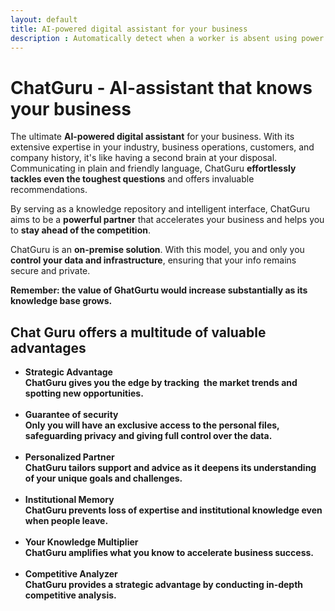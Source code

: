 ```yaml
---
layout: default
title: AI-powered digital assistant for your business
description : Automatically detect when a worker is absent using power of computer vision (CV). Optimize your industrial processes and keep your equipment running smoothly, saving you time and money
---
```


<h1>ChatGuru - AI-assistant that knows your business</h1>

The ultimate <strong>AI-powered digital assistant</strong> for your business. With its extensive expertise in your industry, business operations, customers, and company history, it's like having a second brain at your disposal. Communicating in plain and friendly language, ChatGuru <strong>effortlessly tackles even the toughest questions</strong> and offers invaluable recommendations. 

By serving as a knowledge repository and intelligent interface, ChatGuru aims to be a <strong>powerful partner</strong> that accelerates your business and helps you to <strong>stay ahead of the competition</strong>.

ChatGuru is an <strong>on-premise solution</strong>. With this model, you and only you <strong>control your data and infrastructure</strong>, ensuring that your info remains secure and private.

<strong>Remember: the value of GhatGurtu would increase substantially as its knowledge base grows.<strong>

<h2>Chat Guru offers a multitude of valuable advantages</h2>

<ul>
<li><b>Strategic Advantage</b></li>
ChatGuru gives you the edge by tracking  the market trends and spotting new opportunities.
<br><br>
<li>Guarantee of security</li>
Only you will have an exclusive access to the personal files, safeguarding privacy and giving full control over the data.
<br><br>
<li>Personalized Partner</li>
ChatGuru tailors support and advice as it deepens its understanding of your unique goals and challenges.
<br><br>
<li>Institutional Memory</li>
ChatGuru prevents loss of expertise and institutional knowledge even when people leave.
<br><br>
<li>Your Knowledge Multiplier</li>
ChatGuru amplifies what you know to accelerate business success. 
<br><br>
<li>Competitive Analyzer</li>
ChatGuru provides a strategic advantage by conducting in-depth competitive analysis.
</ul>
